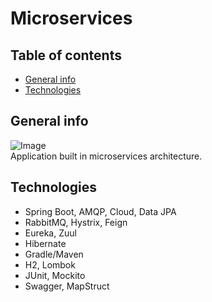 # Microservices

## Table of contents
* [General info](#general-info)
* [Technologies](#technologies)

## General info
![Image](https://i.imgur.com/0exejn8.jpg)   
Application built in microservices architecture.

## Technologies

- Spring Boot, AMQP, Cloud, Data JPA
- RabbitMQ, Hystrix, Feign
- Eureka, Zuul
- Hibernate
- Gradle/Maven
- H2, Lombok
- JUnit, Mockito
- Swagger, MapStruct
